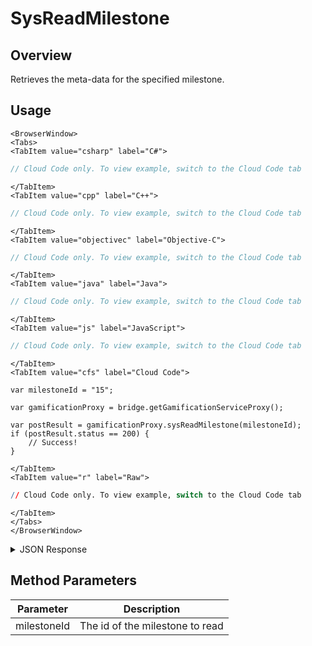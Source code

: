 # SysReadMilestone
## Overview
Retrieves the meta-data for the specified milestone.

<PartialServop service_name="gamification" operation_name="SYS_READ_MILESTONE" />

## Usage

```mdx-code-block
<BrowserWindow>
<Tabs>
<TabItem value="csharp" label="C#">
```

```csharp
// Cloud Code only. To view example, switch to the Cloud Code tab
```

```mdx-code-block
</TabItem>
<TabItem value="cpp" label="C++">
```

```cpp
// Cloud Code only. To view example, switch to the Cloud Code tab
```

```mdx-code-block
</TabItem>
<TabItem value="objectivec" label="Objective-C">
```

```objectivec
// Cloud Code only. To view example, switch to the Cloud Code tab
```

```mdx-code-block
</TabItem>
<TabItem value="java" label="Java">
```

```java
// Cloud Code only. To view example, switch to the Cloud Code tab
```

```mdx-code-block
</TabItem>
<TabItem value="js" label="JavaScript">
```

```javascript
// Cloud Code only. To view example, switch to the Cloud Code tab
```

```mdx-code-block
</TabItem>
<TabItem value="cfs" label="Cloud Code">
```

```cfscript
var milestoneId = "15";

var gamificationProxy = bridge.getGamificationServiceProxy();

var postResult = gamificationProxy.sysReadMilestone(milestoneId);
if (postResult.status == 200) {
    // Success!
}
```

```mdx-code-block
</TabItem>
<TabItem value="r" label="Raw">
```

```r
// Cloud Code only. To view example, switch to the Cloud Code tab
```

```mdx-code-block
</TabItem>
</Tabs>
</BrowserWindow>
```

<details>
<summary>JSON Response</summary>

```json
{
  "status": 200,
  "data": {
    "milestoneId": "15",
    "questId": null,
    "title": "Winner Winner",
    "description": "Get 50 wins",
    "category": "loyalty",
    "extraData": {
      "secretMission": false,
      "actionIndex": 4
    },
    "rewards": {
      "experiencePoints": 1000
    },
    "thresholds": {
      "playerStatistics": {
        "statistics": {
          "wins": 50
        }
      }
    },
    "createdAt": 1574793309304,
    "updatedAt": 1574793309304,
    "version": 1
  }
}
```
</details>

## Method Parameters
Parameter | Description
--------- | -----------
milestoneId | The id of the milestone to read


